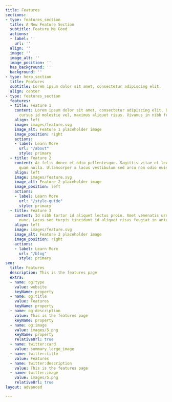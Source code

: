 ```yaml
---
title: Features
sections:
- type: features_section
  title: A New Feature Section
  subtitle: Feature Me Good
  actions:
  - label: ''
    url: ''
  align: ''
  image: ''
  image_alt: ''
  image_position: ''
  has_background: ''
  background: ''
- type: hero_section
  title: Features
  subtitle: Lorem ipsum dolor sit amet, consectetur adipiscing elit.
  align: center
- type: features_section
  features:
  - title: Feature 1
    content: Lorem ipsum dolor sit amet, consectetur adipiscing elit. Donec nisl ligula,
      cursus id molestie vel, maximus aliquet risus. Vivamus in nibh fringilla, fringilla.
    align: left
    image: images/feature.svg
    image_alt: Feature 1 placeholder image
    image_position: right
    actions:
    - label: Learn More
      url: "/about"
      style: primary
  - title: Feature 2
    content: Ac felis donec et odio pellentesque. Sagittis vitae et leo duis ut diam
      quam nulla. Ullamcorper a lacus vestibulum sed arcu non odio euismod lacinia.
    align: left
    image: images/feature.svg
    image_alt: Feature 2 placeholder image
    image_position: left
    actions:
    - label: Learn More
      url: "/style-guide"
      style: primary
  - title: Feature 3
    content: Id nibh tortor id aliquet lectus proin. Amet venenatis urna cursus eget
      nunc. Lacus sed turpis tincidunt id aliquet risus feugiat in ante.
    align: left
    image: images/feature.svg
    image_alt: Feature 3 placeholder image
    image_position: right
    actions:
    - label: Learn More
      url: "/blog"
      style: primary
seo:
  title: Features
  description: This is the features page
  extra:
  - name: og:type
    value: website
    keyName: property
  - name: og:title
    value: Features
    keyName: property
  - name: og:description
    value: This is the features page
    keyName: property
  - name: og:image
    value: images/5.png
    keyName: property
    relativeUrl: true
  - name: twitter:card
    value: summary_large_image
  - name: twitter:title
    value: Features
  - name: twitter:description
    value: This is the features page
  - name: twitter:image
    value: images/5.png
    relativeUrl: true
layout: advanced

---
```

